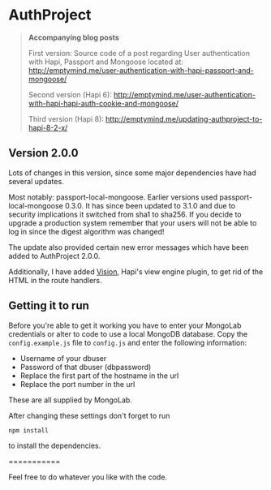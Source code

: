 AuthProject
===========

> __Accompanying blog posts__
>
> First version:
> Source code of a post regarding User authentication with Hapi, Passport and Mongoose located at:
> <http://emptymind.me/user-authentication-with-hapi-passport-and-mongoose/>
>
> Second version (Hapi 6):
> <http://emptymind.me/user-authentication-with-hapi-hapi-auth-cookie-and-mongoose/>
>
> Third version (Hapi 8):
> <http://emptymind.me/updating-authproject-to-hapi-8-2-x/>

## Version 2.0.0

Lots of changes in this version, since some major dependencies have had several updates.

Most notably: passport-local-mongoose. Earlier versions used passport-local-mongoose 0.3.0. It has since been updated to 3.1.0 and due to security implications it switched from sha1 to sha256. If you decide to upgrade a production system remember that your users will not be able to log in since the digest algorithm was changed!

The update also provided certain new error messages which have been added to AuthProject 2.0.0.

Additionally, I have added [Vision](https://github.com/hapijs/vision), Hapi's view engine plugin, to get rid of the HTML in the route handlers.

## Getting it to run

Before you're able to get it working you have to enter your MongoLab credentials or alter to code to use a local MongoDB database. Copy the `config.example.js` file to `config.js` and enter the following information:

- Username of your dbuser
- Password of that dbuser (dbpassword)
- Replace the first part of the hostname in the url
- Replace the port number in the url

These are all supplied by MongoLab.

After changing these settings don't forget to run
```
npm install
```

to install the dependencies.

===========

Feel free to do whatever you like with the code.
